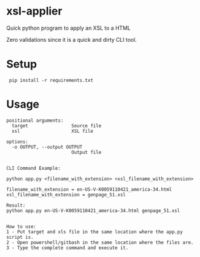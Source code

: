 # xsl-applier
Quick python program to apply an XSL to a HTML

Zero validations since it is a quick and dirty CLI tool.

# Setup
` pip install -r requirements.txt`

# Usage
```
positional arguments:
  target                Source file
  xsl                   XSL file

options:
  -o OUTPUT, --output OUTPUT
                        Output file


CLI Command Example:

python app.py <filename_with_extension> <xsl_filename_with_extension>

filename_with_extension = en-US-V-K0059110421_america-34.html
xsl_filename_with_extension = genpage_51.xsl

Result:
python app.py en-US-V-K0059110421_america-34.html genpage_51.xsl


How to use:
1 - Put target and xls file in the same location where the app.py script is. 
2 - Open powershell/gitbash in the same location where the files are.
3 - Type the complete command and execute it.

```